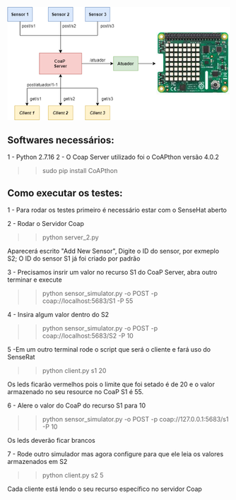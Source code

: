 ![Alt text](img/v.png?raw=true "Diagram")

Softwares necessários:
----------------------

1 - Python 2.7.16
2 - O Coap Server utilizado foi o CoAPthon versão 4.0.2

>> sudo pip install CoAPthon

Como executar os testes:
----------------------

1 - Para rodar os testes primeiro é necessário estar com o SenseHat aberto 

2 - Rodar o Servidor Coap

>> python server_2.py  

Aparecerá escrito "Add New Sensor", Digite o ID do sensor, por exmeplo S2; O ID do sensor S1 já foi criado por padrão 

3 - Precisamos insrir um valor no recurso S1 do CoaP Server, abra outro terminar e execute 

>> python sensor_simulator.py -o POST -p coap://localhost:5683/S1 -P 55

4 - Insira algum valor dentro do S2

>> python sensor_simulator.py -o POST -p coap://localhost:5683/S2 -P 10

5 -Em um outro terminal rode o script que será o cliente e fará uso do SenseRat

>> python client.py s1 20

Os leds ficarão vermelhos pois o limite que foi setado é de 20 e o valor armazenado no seu resource no CoaP S1 é 55.

6 - Alere o valor do CoaP do recurso S1 para 10

>> python sensor_simulator.py -o POST -p coap://127.0.0.1:5683/s1 -P 10

Os leds deverão ficar brancos

7 - Rode outro simulador mas agora configure para que ele leia os valores armazenados em S2

>> python client.py s2 5

Cada cliente está lendo o seu recurso específico no servidor Coap
